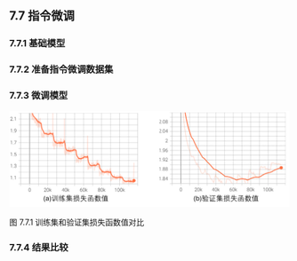 
## 7.7 指令微调


### 7.7.1 基础模型



### 7.7.2 准备指令微调数据集


### 7.7.3 微调模型

<img src="./img/instruction_loss.png" >

图 7.7.1 训练集和验证集损失函数值对比

### 7.7.4 结果比较

